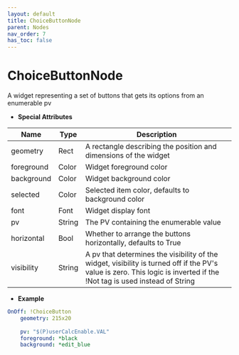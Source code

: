 ```yaml
---
layout: default
title: ChoiceButtonNode
parent: Nodes
nav_order: 7
has_toc: false
---
```



# ChoiceButtonNode

A widget representing a set of buttons that gets its options from an enumerable pv

* **Special Attributes**

|    Name    |  Type  | Description|
|------------|--------|------------|
| geometry   | Rect   | A rectangle describing the position and dimensions of the widget |
| foreground | Color  | Widget foreground color |
| background | Color  | Widget background color |
| selected   | Color  | Selected item color, defaults to background color |
| font       | Font   | Widget display font |
| pv         | String | The PV containing the enumerable value |
| horizontal | Bool   | Whether to arrange the buttons horizontally, defaults to True |
| visibility | String | A pv that determines the visibility of the widget, visibility is turned off if the PV's value is zero. This logic is inverted if the !Not tag is used instead of String |


* **Example**

```yaml
OnOff: !ChoiceButton
    geometry: 215x20
    
    pv: "$(P)userCalcEnable.VAL"
    foreground: *black
    background: *edit_blue
```